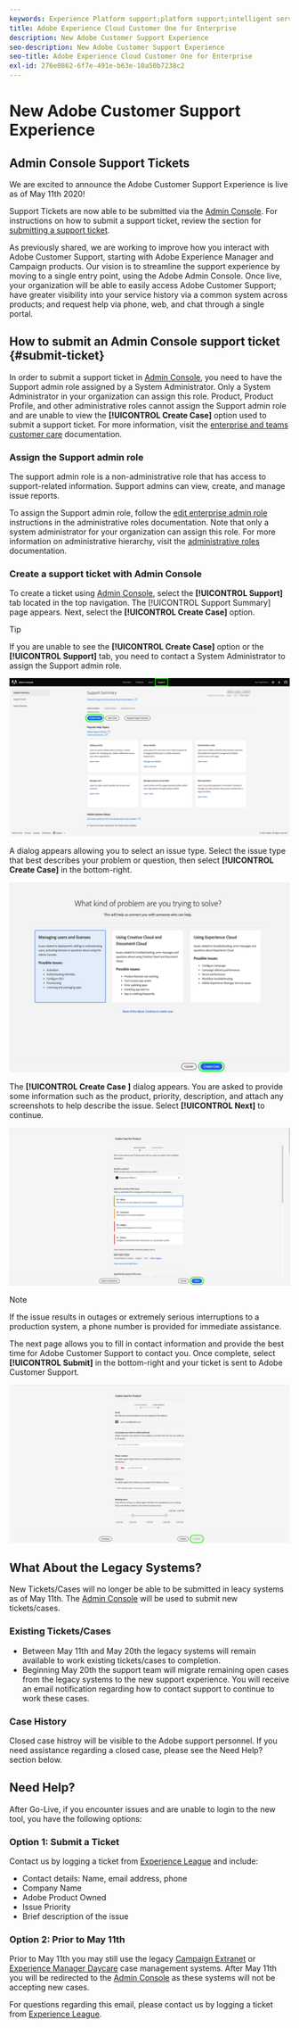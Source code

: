 ```yaml
---
keywords: Experience Platform support;platform support;intelligent services support; customer ai support; attribution ai support; rtcdp support; submit support ticket;customer support
title: Adobe Experience Cloud Customer One for Enterprise
description: New Adobe Customer Support Experience
seo-description: New Adobe Customer Support Experience
seo-title: Adobe Experience Cloud Customer One for Enterprise
exl-id: 276e0862-6f7e-491e-b63e-10a50b7238c2
---
```

# New Adobe Customer Support Experience

## Admin Console Support Tickets

We are excited to announce the Adobe Customer Support Experience is live as of May 11th 2020!

Support Tickets are now able to be submitted via the [Admin Console](https://adminconsole.adobe.com/). For instructions on how to submit a support ticket, review the section for [submitting a support ticket](#submit-ticket).

As previously shared, we are working to improve how you interact with Adobe Customer Support, starting with Adobe Experience Manager and Campaign products. Our vision is to streamline the support experience by moving to a single entry point, using the Adobe Admin Console. Once live, your organization will be able to easily access Adobe Customer Support; have greater visibility into your service history via a common system across products; and request help via phone, web, and chat through a single portal.

## How to submit an Admin Console support ticket {#submit-ticket}

In order to submit a support ticket in [Admin Console](https://adminconsole.adobe.com/), you need to have the Support admin role assigned by a System Administrator. Only a System Administrator in your organization can assign this role. Product, Product Profile, and other administrative roles cannot assign the Support admin role and are unable to view the **[!UICONTROL Create Case]** option used to submit a support ticket. For more information, visit the [enterprise and teams customer care](https://helpx.adobe.com/enterprise/using/support-and-expert-services.html) documentation.

### Assign the Support admin role

The support admin role is a non-administrative role that has access to support-related information. Support admins can view, create, and manage issue reports.

To assign the Support admin role, follow the [edit enterprise admin role](https://helpx.adobe.com/enterprise/using/admin-roles.html#add-admin-teams) instructions in the administrative roles documentation. Note that only a system administrator for your organization can assign this role. For more information on administrative hierarchy, visit the [administrative roles](https://helpx.adobe.com/enterprise/admin-guide.html/enterprise/using/admin-roles.ug.html) documentation.

### Create a support ticket with Admin Console

To create a ticket using [Admin Console](https://adminconsole.adobe.com/), select the **[!UICONTROL Support]** tab located in the top navigation. The [!UICONTROL Support Summary] page appears. Next, select the **[!UICONTROL Create Case]** option.

>[!TIP]
>
> If you are unable to see the **[!UICONTROL Create Case]** option or the **[!UICONTROL Support]** tab, you need to contact a System Administrator to assign the Support admin role.

![Admin Console Support tab](./assets/Support.png)

A dialog appears allowing you to select an issue type. Select the issue type that best describes your problem or question, then select **[!UICONTROL Create Case]** in the bottom-right.

![Select issue](./assets/select-case-type.png)

The **[!UICONTROL Create Case ]** dialog appears. You are asked to provide some information such as the product, priority, description, and attach any screenshots to help describe the issue. Select **[!UICONTROL Next]** to continue.

![create case](./assets/create_case.png)

>[!NOTE]
>
> If the issue results in outages or extremely serious interruptions to a production system, a phone number is provided for immediate assistance.

The next page allows you to fill in contact information and provide the best time for Adobe Customer Support to contact you. Once complete, select **[!UICONTROL Submit]** in the bottom-right and your ticket is sent to Adobe Customer Support.

![Submit ticket](./assets/submit_case.png)

## What About the Legacy Systems?

New Tickets/Cases will no longer be able to be submitted in leacy systems as of May 11th.  The [Admin Console](https://adminconsole.adobe.com/) will be used to submit new tickets/cases.

### Existing Tickets/Cases

* Between May 11th and May 20th the legacy systems will remain available to work existing tickets/cases to completion.
* Beginning May 20th the support team will migrate remaining open cases from the legacy systems to the new support experience.  You will receive an email notification regarding how to contact support to continue to work these cases.

### Case History

Closed case histroy will be visible to the Adobe support personnel.  If you need assistance regarding a closed case, please see the Need Help? section below.

## Need Help?

After Go-Live, if you encounter issues and are unable to login to the new tool, you have the following options:

### Option 1: Submit a Ticket

Contact us by logging a ticket from [Experience League](https://experienceleague.adobe.com/?support-solution=General#support) and include:

* Contact details: Name, email address, phone
* Company Name
* Adobe Product Owned
* Issue Priority
* Brief description of the issue

### Option 2: Prior to May 11th

Prior to May 11th you may still use the legacy [Campaign Extranet](https://support.neolane.net/webApp/extranetLogin) or [Experience Manager Daycare](https://daycare.day.com/home.html) case management systems.  After May 11th you will be redirected to the [Admin Console](https://adminconsole.adobe.com/) as these systems will not be accepting new cases.

For questions regarding this email, please contact us by logging a ticket from [Experience League](https://experienceleague.adobe.com/?support-solution=General#support).
